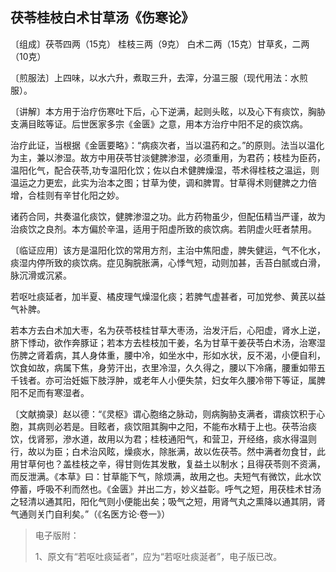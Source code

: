 ## 茯苓桂枝白术甘草汤《伤寒论》

〔组成〕茯苓四两（15克） 桂枝三两（9克） 白术二两（15克）甘草炙，二两（10克）

〔煎服法〕上四味，以水六升，煮取三升，去滓，分温三服（现代用法：水煎服）。

〔讲解〕本方用于治疗伤寒吐下后，心下逆满，起则头眩，以及心下有痰饮，胸胁支满目眩等证。后世医家多宗《金匮》之意，用本方治疗中阳不足的痰饮病。

治疗此证，当根据《金匮要略》：“病痰次者，当以温药和之。”的原则。法当以温化为主，兼以渗湿。故方中用茯苓甘淡健脾渗湿，必须重用，为君药；枝桂为臣药，温阳化气，配合茯苓,功专温阳化饮；佐以白术健脾燥湿，苓术得桂枝之温运，则温运之力更宏，此实为治本之图；甘草为使，调和脾胃。甘草得术则健脾之力倍增，合桂则有辛甘化阳之妙。

诸药合同，共奏温化痰饮，健脾渗湿之功。此方药物虽少，但配伍精当严谨，故为治痰饮之良剂。本方偏於辛温，适用于阳虚所致的痰饮病。若阴虚火旺者禁用。

〔临证应用〕该方是温阳化饮的常用方剂，主治中焦阳虚，脾失健运，气不化水，痰湿内停所致的痰饮病。症见胸脘胀满，心悸气短，动则加甚，舌苔白腻或白滑，脉沉滑或沉紧。

若呕吐痰延者，加半夏、橘皮理气燥湿化痰；若脾气虚甚者，可加党参、黄芪以益气补脾。

若本方去白术加大枣，名为茯苓枝桂甘草大枣汤，治发汗后，心阳虚，肾水上逆，脐下悸动，欲作奔豚证；若本方去桂枝加干姜，名为甘草干姜茯苓白术汤，治寒湿伤脾之肾着病，其人身体重，腰中冷，如坐水中，形如水状，反不渴，小便自利，饮食如故，病属下焦，身劳汗出，衣里冷湿，久久得之，腰以下冷痛，腰重如带五千钱者。亦可治妊娠下肢浮肿，或老年人小便失禁，妇女年久腰冷带下等证，属脾阳不足而有寒湿者。

〔文献摘录〕赵以德：“《灵枢》谓心胞络之脉动，则病胸胁支满者，谓痰饮积于心胞，其病则必若是。目眩者，痰饮阻其胸中之阳，不能布水精于上也。茯苓治痰饮，伐肾邪，滲水道，故用以为君；桂枝通阳气，和营卫，开经络，痰水得温则行，故以为臣；白术治风眩，燥痰水，除胀满，故以佐茯苓。然中满者勿食甘，此用甘草何也？盖桂枝之辛，得甘则佐其发散，复益土以制水；且得茯苓则不资满，而反泄满。《本草》曰：甘草能下气，除烦满，故用之也。夫短气有微饮，此水饮停蓄，呼吸不利而然也。《金匮》并出二方，妙义益彰。呼气之短，用茯桂术甘汤之轻清以通其阳，阳化气则小便能出矣；吸气之短，用肾气丸之熏降以通其阴，肾气通则关门自利矣。”（《名医方论·卷一》）

> 电子版附：
>
> 1、原文有“若呕吐痰延者”，应为“若呕吐痰涎者”，电子版已改。
